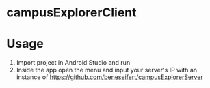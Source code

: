 # campusExplorerClient

# Usage

1. Import project in Android Studio and run
1. Inside the app open the menu and input your server's IP with an instance of https://github.com/beneseifert/campusExplorerServer